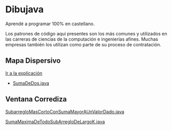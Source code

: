 # Dibujava

Aprendé a programar 100% en castellano.

Los patrones de código aquí presentes son los más comunes y utilizados en las carreras de ciencias de la computación e ingenierías afines.
Muchas empresas también los utilizan como parte de su proceso de contratación.

## Mapa Dispersivo

[Ir a la explicación](src%2Fmain%2Fjava%2Fcom%2Fzurcacielos%2Falgoritmos%2FMapaDispersivo%2Fmapadispersivo.md)

- [SumaDeDos.java](src%2Fmain%2Fjava%2Fcom%2Fzurcacielos%2Falgoritmos%2FMapaDispersivo%2FSumaDeDos.java)

## Ventana Corrediza

[SubarregloMasCortoConSumaMayorAUnValorDado.java](src%2Fmain%2Fjava%2Fcom%2Fzurcacielos%2Falgoritmos%2FVentanaCorrediza%2FSubarregloMasCortoConSumaMayorAUnValorDado.java)

[SumaMaximaDeTodoSubArregloDeLargoK.java](src%2Fmain%2Fjava%2Fcom%2Fzurcacielos%2Falgoritmos%2FVentanaCorrediza%2FSumaMaximaDeTodoSubArregloDeLargoK.java)